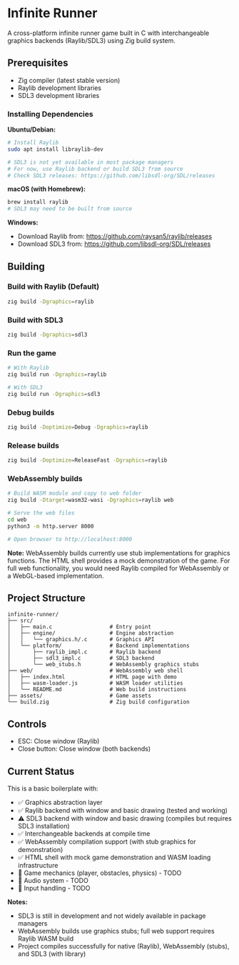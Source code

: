 # Infinite Runner

A cross-platform infinite runner game built in C with interchangeable graphics backends (Raylib/SDL3) using Zig build system.

## Prerequisites

- Zig compiler (latest stable version)
- Raylib development libraries
- SDL3 development libraries

### Installing Dependencies

**Ubuntu/Debian:**
```bash
# Install Raylib
sudo apt install libraylib-dev

# SDL3 is not yet available in most package managers
# For now, use Raylib backend or build SDL3 from source
# Check SDL3 releases: https://github.com/libsdl-org/SDL/releases
```

**macOS (with Homebrew):**
```bash
brew install raylib
# SDL3 may need to be built from source
```

**Windows:**
- Download Raylib from: https://github.com/raysan5/raylib/releases
- Download SDL3 from: https://github.com/libsdl-org/SDL/releases

## Building

### Build with Raylib (Default)
```bash
zig build -Dgraphics=raylib
```

### Build with SDL3
```bash
zig build -Dgraphics=sdl3
```

### Run the game
```bash
# With Raylib
zig build run -Dgraphics=raylib

# With SDL3
zig build run -Dgraphics=sdl3
```

### Debug builds
```bash
zig build -Doptimize=Debug -Dgraphics=raylib
```

### Release builds
```bash
zig build -Doptimize=ReleaseFast -Dgraphics=raylib
```

### WebAssembly builds
```bash
# Build WASM module and copy to web folder
zig build -Dtarget=wasm32-wasi -Dgraphics=raylib web

# Serve the web files
cd web
python3 -m http.server 8000

# Open browser to http://localhost:8000
```

**Note:** WebAssembly builds currently use stub implementations for graphics functions. The HTML shell provides a mock demonstration of the game. For full web functionality, you would need Raylib compiled for WebAssembly or a WebGL-based implementation.

## Project Structure

```
infinite-runner/
├── src/
│   ├── main.c                  # Entry point
│   ├── engine/                 # Engine abstraction
│   │   └── graphics.h/.c       # Graphics API
│   └── platform/               # Backend implementations
│       ├── raylib_impl.c       # Raylib backend
│       ├── sdl3_impl.c         # SDL3 backend
│       └── web_stubs.h         # WebAssembly graphics stubs
├── web/                        # WebAssembly web shell
│   ├── index.html              # HTML page with demo
│   ├── wasm-loader.js          # WASM loader utilities
│   └── README.md               # Web build instructions
├── assets/                     # Game assets
└── build.zig                   # Zig build configuration
```

## Controls

- ESC: Close window (Raylib)
- Close button: Close window (both backends)

## Current Status

This is a basic boilerplate with:
- ✅ Graphics abstraction layer
- ✅ Raylib backend with window and basic drawing (tested and working)
- ⚠️ SDL3 backend with window and basic drawing (compiles but requires SDL3 installation)
- ✅ Interchangeable backends at compile time
- ✅ WebAssembly compilation support (with stub graphics for demonstration)
- ✅ HTML shell with mock game demonstration and WASM loading infrastructure
- 🚧 Game mechanics (player, obstacles, physics) - TODO
- 🚧 Audio system - TODO
- 🚧 Input handling - TODO

**Notes:**
- SDL3 is still in development and not widely available in package managers
- WebAssembly builds use graphics stubs; full web support requires Raylib WASM build
- Project compiles successfully for native (Raylib), WebAssembly (stubs), and SDL3 (with library)